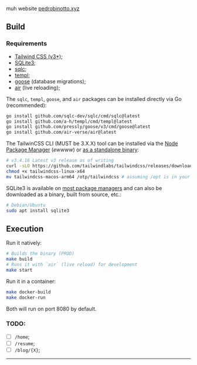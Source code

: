 muh website [pedrobinotto.xyz](https://www.pedrobinotto.xyz/)

## Build

### Requirements

- [Tailwind CSS (v3\*)](https://v3.tailwindcss.com/);
- [SQLite3](https://sqlite.org/index.html);
- [sqlc](https://sqlc.dev/);
- [templ](https://templ.guide/);
- [goose](https://pressly.github.io/goose/) (database migrations);
- [air](https://github.com/air-verse/air) (live reloading);

The `sqlc`, `templ`, `goose`, and `air` packages can be installed directly via Go (recommended):

```bash
go install github.com/sqlc-dev/sqlc/cmd/sqlc@latest
go install github.com/a-h/templ/cmd/templ@latest
go install github.com/pressly/goose/v3/cmd/goose@latest
go install github.com/air-verse/air@latest
```

The TailwinCSS CLI (MUST be 3.X.X) tool can be installed via the [Node Package Manager](https://tailwindcss.com/docs/installation/tailwind-cli) (_ewwww_) or [as a standalone binary](https://tailwindcss.com/blog/standalone-cli):

```bash
# v3.4.16 Latest v3 release as of writing
curl -sLO https://github.com/tailwindlabs/tailwindcss/releases/download/v3.4.16/tailwindcss-linux-x64
chmod +x tailwindcss-linux-x64
mv tailwindcss-macos-arm64 /otp/tailwindcss # assuming /opt is in your $PATH
```

SQLite3 is available on [most package managers](https://launchpad.net/ubuntu/+source/sqlite3) and can also be downloaded as a binary, built from source, etc.:

```bash
# Debian/Ubuntu
sudo apt install sqlite3
```

## Execution

Run it natively:

```bash
# Builds the binary (PROD)
make build
# Runs it with `air` (live reload) for development
make start
```

Run it in a container:

```bash
make docker-build
make docker-run
```

Both will run on port 8080 by default.

### TODO:

- [ ] `/home`;
- [ ] `/resume`;
- [ ] `/blog/{X}`;

---

